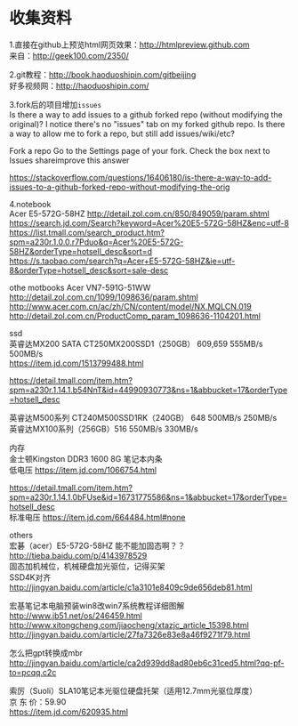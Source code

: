 # 收集资料
1.直接在github上预览html网页效果：<http://htmlpreview.github.com>    
来自：<http://geek100.com/2350/>

2.git教程：http://book.haoduoshipin.com/gitbeijing  
好多视频网：http://haoduoshipin.com/

3.fork后的项目增加`issues`    
Is there a way to add issues to a github forked repo (without modifying the original)?
I notice there's no "issues" tab on my forked github repo. Is there a way to allow me to fork a repo, but still add issues/wiki/etc?

Fork a repo
Go to the Settings page of your fork.
Check the box next to Issues
shareimprove this answer

https://stackoverflow.com/questions/16406180/is-there-a-way-to-add-issues-to-a-github-forked-repo-without-modifying-the-orig

4.notebook   
Acer E5-572G-58HZ
http://detail.zol.com.cn/850/849059/param.shtml   
https://search.jd.com/Search?keyword=Acer%20E5-572G-58HZ&enc=utf-8     
https://list.tmall.com/search_product.htm?spm=a230r.1.0.0.r7Pduo&q=Acer%20E5-572G-58HZ&orderType=hotsell_desc&sort=d     
https://s.taobao.com/search?q=Acer+E5-572G-58HZ&ie=utf-8&orderType=hotsell_desc&sort=sale-desc          

othe motbooks
Acer VN7-591G-51WW              
http://detail.zol.com.cn/1099/1098636/param.shtml               
http://www.acer.com.cn/ac/zh/CN/content/model/NX.MQLCN.019             
http://detail.zol.com.cn/ProductComp_param_1098636-1104201.html   

ssd          
英睿达MX200 SATA CT250MX200SSD1（250GB） 609,659   555MB/s 500MB/s      
https://item.jd.com/1513799488.html           

https://detail.tmall.com/item.htm?spm=a230r.1.14.1.b54NnT&id=44990930773&ns=1&abbucket=17&orderType=hotsell_desc             

英睿达M500系列 CT240M500SSD1RK（240GB） 648    500MB/s 250MB/s              
英睿达MX100系列（256GB）516                    550MB/s 330MB/s             

内存                      
金士顿Kingston DDR3 1600 8G 笔记本内条   
低电压 https://item.jd.com/1066754.html

https://detail.tmall.com/item.htm?spm=a230r.1.14.1.0bFUse&id=16731775586&ns=1&abbucket=17&orderType=hotsell_desc             
标准电压 https://item.jd.com/664484.html#none             

others          
宏碁（acer）E5-572G-58HZ 能不能加固态啊？？     
http://tieba.baidu.com/p/4143978529         
固态加机械位，机械硬盘加光驱位，记得买架          
SSD4K对齐    
http://jingyan.baidu.com/article/c1a3101e8409c9de656deb81.html    

宏基笔记本电脑预装win8改win7系统教程详细图解     
http://www.jb51.net/os/246459.html    
http://www.xitongcheng.com/jiaocheng/xtazjc_article_15398.html   
http://jingyan.baidu.com/article/27fa7326e83e8a46f9271f79.html

怎么把gpt转换成mbr    
http://jingyan.baidu.com/article/ca2d939dd8ad80eb6c31ced5.html?qq-pf-to=pcqq.c2c

索厉（Suoli）SLA10笔记本光驱位硬盘托架（适用12.7mm光驱位厚度）             
京 东 价：59.90              
https://item.jd.com/620935.html        

